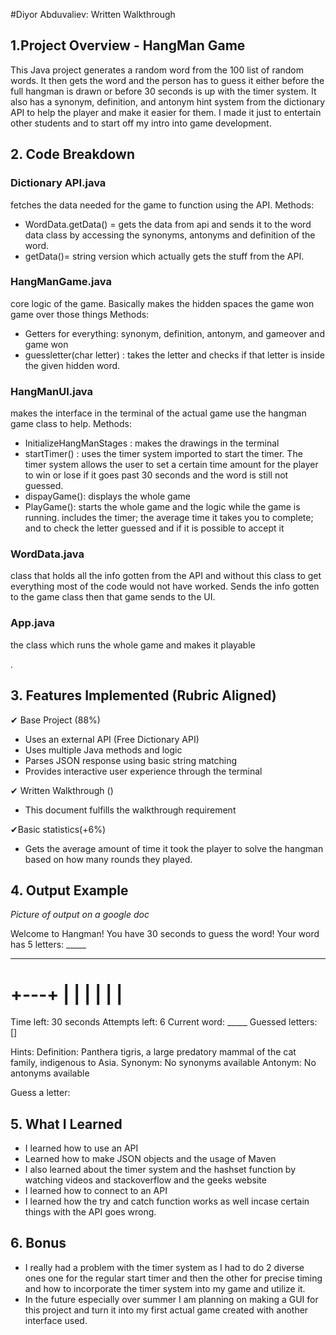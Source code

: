 
#Diyor Abduvaliev: Written Walkthrough 

## 1.Project Overview - HangMan Game
This Java project generates a random word from the 100 list of random words. It then gets the word and the person has to guess it either before the full hangman is drawn or before 30 seconds is up with the timer system. It also has a synonym, definition, and antonym hint system from the dictionary API to help the player and make it easier for them. I made it just to entertain other students and to start off my intro into game development. 

## 2. Code Breakdown
### Dictionary API.java 
fetches the data needed for the game to function using the API.
	      Methods: 
- WordData.getData() = gets the data from api and sends it to the word data class by accessing the synonyms, antonyms and definition of the word.
- getData()= string version which actually gets the stuff from the API. 

### HangManGame.java
core logic of the game. Basically makes the hidden spaces the game won game over those things 
	       Methods:
- Getters for everything: synonym, definition, antonym, and gameover and game won 
- guessletter(char letter) : takes the letter and checks if that letter is inside the given hidden word.

### HangManUI.java 
makes the interface in the terminal of the actual game use the hangman game class to help. 
	    Methods: 
- InitializeHangManStages : makes the drawings in the terminal  
- startTimer() : uses the timer system imported to start the timer. The timer system allows the user to set a certain time amount for the player to win or lose if it goes past 30 seconds and the word is still not guessed. 
- dispayGame(): displays the whole game 
- PlayGame(): starts the whole game and the logic while the game is running. includes the timer; the average time it takes you to complete; and to check the letter guessed and if it is possible to accept it


### WordData.java
class that holds all the info gotten from the API and without this class to get everything most of the code would not have worked. Sends the info gotten to the game class then that game sends to the UI.

### App.java
the class which runs the whole game and makes it playable

.
## 3. Features Implemented (Rubric Aligned)

✔ Base Project (88%)
 - Uses an external API (Free Dictionary API)
 - Uses multiple Java methods and logic
 - Parses JSON response using basic string matching
 - Provides interactive user experience through the terminal

✔ Written Walkthrough ()
 - This document fulfills the walkthrough requirement

✔Basic statistics(+6%)
- Gets the average amount of time it took the player to solve the hangman based on how many rounds they played. 

## 4. Output Example

*Picture of output on a google doc*

Welcome to Hangman!
You have 30 seconds to guess the word!
Your word has 5 letters: _____

-------------------------------
  +---+
  |   |
      |
      |
      |
      |
=========

Time left: 30 seconds
Attempts left: 6
Current word: _____
Guessed letters: []

Hints:
Definition: Panthera tigris, a large predatory mammal of the cat family, indigenous to Asia.
Synonym: No synonyms available
Antonym: No antonyms available

Guess a letter: 



## 5. What I Learned
- I learned how to use an API 
- Learned how to make JSON objects and the usage of Maven 
- I also learned about the timer system and the hashset function by watching videos and stackoverflow and the geeks website 
- I learned how to connect to an API 
- I learned how the try and catch function works as well incase certain things with the API goes wrong. 



## 6. Bonus

- I really had a problem with the timer system as I had to do 2 diverse ones one for the regular start timer and then the other for precise timing and how to incorporate the timer system into my game and utilize it. 
- In the future especially over summer I am planning on making  a GUI for this project and turn it into my first actual game created with another interface used. 


